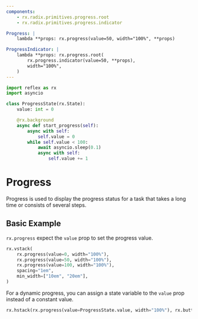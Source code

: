 ```yaml
---
components:
    - rx.radix.primitives.progress.root
    - rx.radix.primitives.progress.indicator

Progress: |
    lambda **props: rx.progress(value=50, width="100%", **props)

ProgressIndicator: |
    lambda **props: rx.progress.root(
        rx.progress.indicator(value=50, **props),
        width="100%", 
    )
---
```


```python exec
import reflex as rx
import asyncio

class ProgressState(rx.State):
    value: int = 0

    @rx.background
    async def start_progress(self):
        async with self:
            self.value = 0
        while self.value < 100:
            await asyncio.sleep(0.1)
            async with self:
                self.value += 1
```

# Progress

Progress is used to display the progress status for a task that takes a long time or consists of several steps.

## Basic Example

`rx.progress` expect the `value` prop to set the progress value.

```python demo
rx.vstack(
    rx.progress(value=0, width="100%"),
    rx.progress(value=50, width="100%"),
    rx.progress(value=100, width="100%"),
    spacing="1em",
    min_width=["10em", "20em"],
)
```

For a dynamic progress, you can assign a state variable to the `value` prop instead of a constant value.

```python demo
rx.hstack(rx.progress(value=ProgressState.value, width="100%"), rx.button("Start", on_click=ProgressState.start_progress))
```

